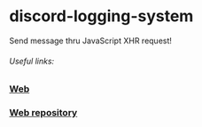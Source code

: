 # discord-logging-system
Send message thru JavaScript XHR request!

###### Useful links:
### [Web](https://therealoxy.github.io/discord-logging-system)
### [Web repository](https://github.com/TheRealOXY/discord-logging-system/tree/web)
